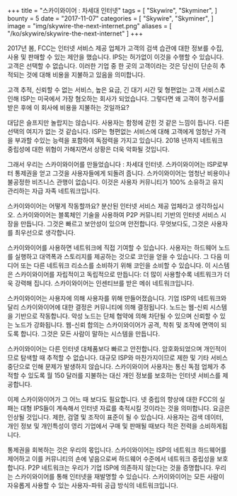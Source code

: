 +++
title = "스카이와이어 : 차세대 인터넷"
tags = [
    "Skywire",
    "Skyminer",
]
bounty = 5
date = "2017-11-07"
categories = [
    "Skywire",
    "Skyminer",
]
image = "img/skywire-the-next-internet.png"
aliases = [
	"/ko/skywire/skywire-the-next-internet"
]
+++

2017년 봄, FCC는 인터넷 서비스 제공 업체가 고객의 검색 습관에 대한
정보를 수집, 사용 및 판매할 수 있는 제안을 했습니다.
IPS는 허가없이 이것을 수행할 수 있습니다. 고객은 선택할 수 없습니다.
이러한 기업 중 한 곳의 고객이라는 것은 당신이 단순히 추적되는 것에
대해 비용을 지불하고 있음을 의미합니다.

고객 추적, 신뢰할 수 없는 서비스, 높은 요금, 긴 대기 시간 및
형편없는 고객 서비스로 인해 ISP는 미국에서 가장 혐오하는 회사가 되었습니다.
그렇다면 왜 고객이 청구서를 받은 후에 이 회사에 비용을 지불하는 것일까요?

대답은 슬프지만 놀랍지는 않습니다. 사용자는 함정에 갇힌 것 같은 느낌이 듭니다.
다른 선택의 여지가 없는 것 같습니다. ISP는 형편없는 서비스에 대해
고객에게 엄청난 가격을 부과할 수있는 능력을 포함하여 독점력을 가지고 있습니다.
2018 년까지 네트워크 중립성에 대한 위협이 가해지면서 상황은 더욱 악화될 것입니다.

그래서 우리는 스카이와이어를 만들었습니다 : 차세대 인터넷. 스카이와이어는 ISP로부터 통제권을 얻고
그것을 사용자들에게 되돌려 줍니다. 스카이와이어는 엄청난 비용이나 불공정한 비즈니스 관행이 없습니다.
이것은 사용자 커뮤니티가 100% 소유하고 유지 관리하는 자급 자족 네트워크입니다.

스카이와이어는 어떻게 작동할까요? 분산된 인터넷 서비스 제공 업체라고 생각하십시오.
스카이와이어는 블록체인 기술을 사용하여 P2P 커뮤니티 기반의 인터넷 서비스
시장을 만듭니다. 그것은 빠르고 보안성이 있으며 안전합니다.
무엇보다도, 그것은 사용자를 최우선으로 생각합니다.

스카이와이어를 사용하면 네트워크에 직접 기여할 수 있습니다.
사용자는 하드웨어 노드를 실행하고 대역폭과 스토리지를 제공하는
것으로 코인을 얻을 수 있습니다. 그 다음 미디어 또는 다른 네트워크 리소스를
소비하기 위해 코인을 소비할 수 있습니다.
이 시스템은 스카이와이어를 자립적이고 독립적으로 만듭니다:
더 많이 사용할수록 네트워크가 더욱 강력해 집니다.
스카이와이어는 인센티브를 받은 메쉬 네트워크입니다.

스카이와이어는 사용자에 의해 사용자를 위해 만들어졌습니다.
기업 ISP의 네트워크와 달리 스카이와이어에 대한 결정은
커뮤니티에 의해 결정됩니다. 노드는 웹-신뢰 시스템을 기반으로 작동합니다.
악성 노드는 단체 협약에 의해 차단될 수 있으며 신뢰할 수 있는 노드가 강화됩니다.
웹-신뢰 합의는 스카이와이어가 공격, 착취 및 조작에 면역이 되도록 합니다.
그것은 모든 사람이 말하는 시스템을 만듭니다.

스카이와이어는 다른 인터넷 대체품보다 빠르고 안전합니다.
암호화되었으며 개인적이므로 탐색할 때 추적할 수 없습니다.
대규모 ISP와 마찬가지이므로 제한 및 기타 서비스 중단으로 인해 문제가 발생하지 않습니다.
스카이와이어 사용자는 통신 독점 업체가 추적할 수 있도록 월 150 달러를 지불하는
대신 개인 정보를 보호하는 인터넷 서비스를 제공합니다.

이제 스카이와이어가 그 어느 때 보다도 필요합니다.
넷 중립의 향상에 대한 FCC의 실패는 대형 IPS들이 계속해서
인터넷 자료를 축적시킬 것이라는 것을 의미합니다.
요금은 인상될 것입니다. 제한, 검열 및 조작이 표준이 될 수 있습니다.
사용자는 검색 데이터, 개인 정보 및 개인특성이 영리 기업에서
구매 및 판매될 때보다 적은 전력을 소비하게됩니다.

통제권을 회복하는 것은 우리의 몫입니다. 스카이와이어는 ISP의 네트워크 하드웨어를 제어하고
이를 커뮤니티의 손에 넣음으로써 하드웨어 수준에서 네트워크 중립성을 보호합니다.
P2P 네트워크는 우리가 기업 ISP에 의존하지 않는다는 것을 증명합니다.
우리는 스카이와이어를 통해 인터넷을 재발명할 수 있습니다.
스카이와이어는 모든 사람이 자유롭게 사용할 수 있는 사용자-파워 공급 방식의 네트워크입니다.
